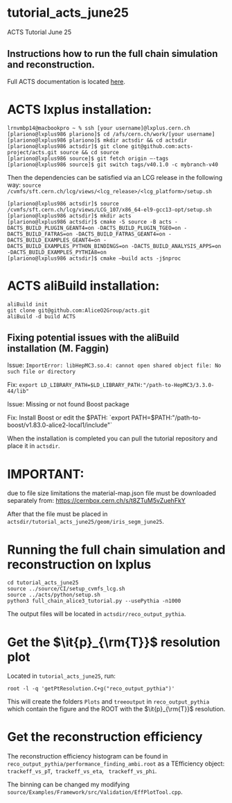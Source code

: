 # tutorial_acts_june25
ACTS Tutorial June 25

## Instructions how to run the full chain simulation and reconstruction.

Full ACTS documentation is located [here](https://acts.readthedocs.io/en/latest/).

# ACTS lxplus installation: 
```
lrnvmbp14@macbookpro ~ % ssh [your username]@lxplus.cern.ch
[plariono@lxplus986 plariono]$ cd /afs/cern.ch/work/[your username]
[plariono@lxplus986 plariono]$ mkdir actsdir && cd actsdir
[plariono@lxplus986 actsdir]$ git clone git@github.com:acts-project/acts.git source && cd source
[plariono@lxplus986 source]$ git fetch origin —-tags
[plariono@lxplus986 source]$ git switch tags/v40.1.0 -c mybranch-v40
```
Then the dependencies can be satisfied via an LCG release in the following way: 
`source /cvmfs/sft.cern.ch/lcg/views/<lcg_release>/<lcg_platform>/setup.sh`

```
[plariono@lxplus986 actsdir]$ source /cvmfs/sft.cern.ch/lcg/views/LCG_107/x86_64-el9-gcc13-opt/setup.sh
[plariono@lxplus986 actsdir]$ mkdir acts
[plariono@lxplus986 actsdir]$ cmake -S source -B acts -DACTS_BUILD_PLUGIN_GEANT4=on -DACTS_BUILD_PLUGIN_TGEO=on -DACTS_BUILD_FATRAS=on -DACTS_BUILD_FATRAS_GEANT4=on -DACTS_BUILD_EXAMPLES_GEANT4=on -DACTS_BUILD_EXAMPLES_PYTHON_BINDINGS=on -DACTS_BUILD_ANALYSIS_APPS=on -DACTS_BUILD_EXAMPLES_PYTHIA8=on
[plariono@lxplus986 actsdir]$ cmake —build acts -j$nproc
```
# ACTS aliBuild installation:
```
aliBuild init
git clone git@github.com:AliceO2Group/acts.git
aliBuild -d build ACTS
```
## Fixing potential issues with the aliBuild installation (M. Faggin)

Issue: `ImportError: libHepMC3.so.4: cannot open shared object file: No such file or directory`

Fix: `export LD_LIBRARY_PATH=$LD_LIBRARY_PATH:"/path-to-HepMC3/3.3.0-44/lib"`

Issue: Missing or not found Boost package

Fix: Install Boost or edit the $PATH: `export PATH=$PATH:"/path-to-boost/v1.83.0-alice2-local1/include"`

When the installation is completed you can pull the tutorial repository and place it in ```actsdir```.

# IMPORTANT: 
due to file size limitations the material-map.json file must be downloaded separately from:
https://cernbox.cern.ch/s/t8ZTuM5vZuehFkY

After that the file must be placed in ```actsdir/tutorial_acts_june25/geom/iris_segm_june25```. 

# Running the full chain simulation and reconstruction on lxplus

```
cd tutorial_acts_june25
source ../source/CI/setup_cvmfs_lcg.sh
source ../acts/python/setup.sh
python3 full_chain_alice3_tutorial.py --usePythia -n1000
```

The output files will be located in ```actsdir/reco_output_pythia```.

# Get the $\it{p}_{\rm{T}}$ resolution plot

Located in ```tutorial_acts_june25```, run:
```
root -l -q 'getPtResolution.C+g("reco_output_pythia")'
```

This will create the folders ```Plots``` and ```treeoutput``` in ```reco_output_pythia``` which contain the figure and the ROOT with the $\it{p}_{\rm{T}}$ resolution.

# Get the reconstruction efficiency 

The reconstruction efficiency histogram can be found in ```reco_output_pythia/performance_finding_ambi.root``` as a TEfficiency object:
``` trackeff_vs_pT```,``` trackeff_vs_eta```, ``` trackeff_vs_phi```.

The binning can be changed my modifying ```source/Examples/Framework/src/Validation/EffPlotTool.cpp```.
